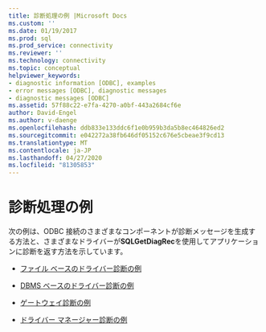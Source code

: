 ```yaml
---
title: 診断処理の例 |Microsoft Docs
ms.custom: ''
ms.date: 01/19/2017
ms.prod: sql
ms.prod_service: connectivity
ms.reviewer: ''
ms.technology: connectivity
ms.topic: conceptual
helpviewer_keywords:
- diagnostic information [ODBC], examples
- error messages [ODBC], diagnostic messages
- diagnostic messages [ODBC]
ms.assetid: 57f88c22-e7fa-4270-a0bf-443a2684cf6e
author: David-Engel
ms.author: v-daenge
ms.openlocfilehash: ddb833e133ddc6f1e0b959b3da5b8ec464826ed2
ms.sourcegitcommit: e042272a38fb646df05152c676e5cbeae3f9cd13
ms.translationtype: MT
ms.contentlocale: ja-JP
ms.lasthandoff: 04/27/2020
ms.locfileid: "81305853"
---
```

# <a name="diagnostic-handling-examples"></a>診断処理の例
次の例は、ODBC 接続のさまざまなコンポーネントが診断メッセージを生成する方法と、さまざまなドライバーが**SQLGetDiagRec**を使用してアプリケーションに診断を返す方法を示しています。  
  
-   [ファイル ベースのドライバー診断の例](../../../odbc/reference/develop-app/file-based-driver-diagnostic-example.md)  
  
-   [DBMS ベースのドライバー診断の例](../../../odbc/reference/develop-app/dbms-based-driver-diagnostic-example.md)  
  
-   [ゲートウェイ診断の例](../../../odbc/reference/develop-app/gateways-diagnostic-example.md)  
  
-   [ドライバー マネージャー診断の例](../../../odbc/reference/develop-app/driver-manager-diagnostic-example.md)
